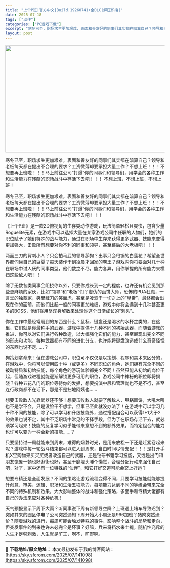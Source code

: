 ```yaml
---
title: "上个P班|官方中文|Build.19260741+全DLC|解压即撸|"
date: 2025-07-18
tags: ["动作"]
categories: ["PC游戏下载"]
excerpt: "寒冬已至，职场求生更加艰难，表面和善友好的同事们其实都在暗算自己？领导和老板每天都在提出不合理的要求？工资微薄却要承担大量工作？不想上班！！！不想要再上班啦！！！马上前往公司“打爆”你的同事们和领导们，用学会的各种工作和生活能力在残酷的职场战斗中存活下去吧！！！ 不想上班，不想上班，不想上班！ 寒冬&hellip;"
layout: post
---
```


<img class="aligncenter size-full wp-image-141099" src="https://sky.sfcrom.com/wp-content/uploads/2025/07/2025071814421382.webp" alt="" width="600" height="338" />

寒冬已至，职场求生更加艰难，表面和善友好的同事们其实都在暗算自己？领导和老板每天都在提出不合理的要求？工资微薄却要承担大量工作？不想上班！！！不想要再上班啦！！！马上前往公司“打爆”你的同事们和领导们，用学会的各种工作和生活能力在残酷的职场战斗中存活下去吧！！！
不想上班，不想上班，不想上班！

寒冬已至，职场求生更加艰难，表面和善友好的同事们其实都在暗算自己？领导和老板每天都在提出不合理的要求？工资微薄却要承担大量工作？不想上班！！！不想要再上班啦！！！马上前往公司“打爆”你的同事们和领导们，用学会的各种工作和生活能力在残酷的职场战斗中存活下去吧！！！

《上个P班》是一款2D俯视角的生存类动作游戏，玩法简单轻松且爽快，包含少量Roguelite元素，在游戏中可以选择大量在某家游戏公司中任职的人物们，她们的职位赋予了她们特殊的战斗能力，通过在职场中生存来获得更多武器、技能来变得更加强大，击败所有想要对你不利的同事和领导，甚至幕后的大老板吧！！！

两面三刀的背刺小人？只会拍马屁的领导舔狗？出事只会甩锅的白莲花？希望全世界都伺候自己的巨婴？每天装作干到凌晨才回家的卷王？游戏内你将要面对几十种在职场中讨人厌的同事类型，他们数之不尽，能力各异，用你掌握的所有能力来横扫这些敌人吧！！

除了无数各类同事会阻挠你以外，只要你成长到一定的程度，也许还有机会见到那些更麻烦的家伙，比如“领导”和“老板”们？虚伪的画饼大师，恐怖的PUA狂魔，一言堂的独裁家，笑里藏刀的笑面虎，甚至是凌驾于一切之上的“皇帝”，最终都会出现在你的面前，而他们比起一般的同事更加难缠，游戏中你将会遇到十几种甚至更多的BOSS，他们将用尽浑身解数来处理你这个日渐成长的“刺头”。

你在工作中最经常用到的东西是什么？鼠标、键盘还是喝水的水杯之类的，在这里，它们就是你最称手的武器，游戏中提供十几种不同的初始武器，而随着游戏的推进，你可以对它们进行各种改造，以大幅强化它们的能力，甚至展现出完全不同的形态和功能，每种武器都有不同的进化分支，也许能将键盘改造成什么奇奇怪怪的东西也说不定……？

狗策划拿命来！但在游戏公司中，职位可不仅仅是以策划、程序和美术来区分的，在游戏中，你将可以使用四十种（或更多）不同职位的角色，她们拥有完全不同的被动特质和初始技能，每个角色的游玩体验都完全不同！虽然只能从初始的岗位干起，但随游戏进程就能逐渐解锁更多可用的职位，游戏公司中神秘的职位即将揭晓？各种五花八门的职位等待你的发掘，想要扮演中层和管理岗也不是不行，甚至连行政岗都不在话下，那是不是扫地阿姨也……

想要击败敌人光靠武器还不够！想要击败敌人就要了解敌人，甩锅画饼，大吼大叫也不是学不会，只是没脸干不想学，但事已至此就没办法了！在游戏中可以学习几十种不同的技能，除了可以学习和升级技能外，通过搭配组合可以获得1+1大于2的效果也说不定，其中不乏职场中常见的不择手段，但为了在职场存活下去，就必须学习起来！技能的反复学习似乎能带来意想不到的额外效果，而特定组合的能力也许可以变为一种全新的技能……？

只要坚持过一周就能来到周末，难得的娴静时光，是用来放松一下还是赶紧卷起来呢？游戏中每一轮战斗结束都可以进入到周末，自由时间尽情支配！！！是打开手机X宝购物来买买买或者改造自己的武器，还是钻研书籍学习技能，又或是出门和朋友饱餐一顿也好逛街也好，甚至干脆埋头睡个懒觉，合理分配行动来强化自己吧，对了，家中还有一位特殊的“伙伴”，和它打好交道可能会交上好运？

想要专精还是全面发展？不同的策略让游戏流程变得不同，只要学习技能就能够提升创意、审美、逻辑、职场和生活五项能力，每项能力达到不同的等级会带来完全不同的特殊机制和效果，大大影响整体的战斗和强化策略，多面手和专精大佬都有自己的办法来应对各种危机！

天气预报显示下周下大雨？听同事说下周有新领导空降？上班遇上堵车导致迟到？突如其来的园区停电？公司突然通知下周开始大小周还是996加班？猪肉突然涨价？随着游戏的进行，每周可能会触发特殊的事件，影响整个战斗的局势和走向，但突发事件的到来也许未必完全是坏事？好嘛，兵来将挡水来土掩，随机性充斥的人生才足够刺激，人生就是旷工，啊不，旷野啊。

---
📖 **下载地址/原文地址：** 本文最初发布于我的博客网站：[https://sky.sfcrom.com/2025/07/141098](https://sky.sfcrom.com/2025/07/141098)
